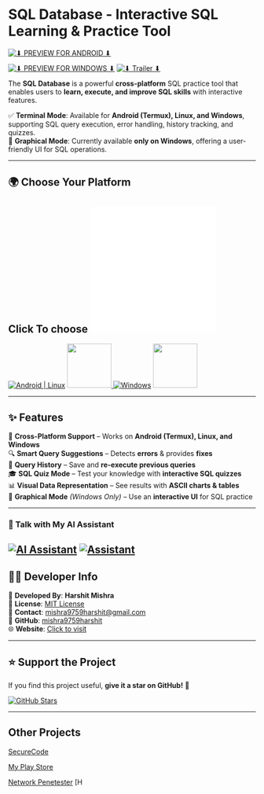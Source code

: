 

# **SQL Database - Interactive SQL Learning & Practice Tool**  
[![⬇ PREVIEW FOR ANDROID ⬇](https://img.shields.io/badge/%E2%AC%87%20PREVIEW%20FOR%20ANDROID-%2300C853?style=for-the-badge&logo=android&logoColor=white)](https://github.com/mishra9759harshit/sqldatabase/blob/main/termux.md)

[![⬇ PREVIEW FOR WINDOWS ⬇](https://img.shields.io/badge/%E2%AC%87%20PREVIEW%20FOR%20WINDOWS-%230078D6?style=for-the-badge&logo=windows&logoColor=white)](https://youtu.be/NJxkTJFRgvM)
[![⬇ Trailer ⬇](https://img.shields.io/badge/%E2%AC%87%20Trailer-%230078D6?style=for-the-badge&logo=Trailer&logoColor=white)](https://youtu.be/Vyy4iHCxRdE?feature=shared)




The **SQL Database** is a powerful **cross-platform** SQL practice tool that enables users to **learn, execute, and improve SQL skills** with interactive features.  

✅ **Terminal Mode**: Available for **Android (Termux), Linux, and Windows**, supporting SQL query execution, error handling, history tracking, and quizzes.  
🎨 **Graphical Mode**: Currently available **only on Windows**, offering a user-friendly UI for SQL operations.  

---

## **🌍 Choose Your Platform**  
## Click To choose ![arrow](https://github.com/mishra9759harshit/Photos/blob/main/arrow-5645_256.gif)

[![Android | Linux](https://img.shields.io/badge/Android%20%7C%20Linux-Terminal_Mode-black?style=for-the-badge&logo=android&logoColor=green)](https://github.com/mishra9759harshit/sqldatabase/blob/main/termux.md) 
<a href="https://github.com/mishra9759harshit/sqldatabase/blob/main/termux.md">
    <img src="https://github.com/user-attachments/assets/bd5a18ad-1c69-442d-9045-aee0af8e86a7" width="90" height="90">
</a>
 [![Windows](https://img.shields.io/badge/Windows-CLI/GUI-black?style=for-the-badge&logo=windows&logoColor=blue)](https://github.com/mishra9759harshit/sqldatabase/blob/main/instruction.md)
<a href="https://github.com/mishra9759harshit/sqldatabase/blob/main/instruction.md">
    <img src="https://github.com/user-attachments/assets/9a29e91c-080e-4a7b-bb5f-a83907933a5e" width="90" height="90">
</a>


---

## **✨ Features**  

🚀 **Cross-Platform Support** – Works on **Android (Termux), Linux, and Windows**  
🔍 **Smart Query Suggestions** – Detects **errors** & provides **fixes**  
📜 **Query History** – Save and **re-execute previous queries**  
🎓 **SQL Quiz Mode** – Test your knowledge with **interactive SQL quizzes**  
📊 **Visual Data Representation** – See results with **ASCII charts & tables**  
🎨 **Graphical Mode** *(Windows Only)* – Use an **interactive UI** for SQL practice  

---
### 🚀 Talk with My AI Assistant  

[![AI Assistant](https://img.shields.io/badge/🤖%20Chat%20with%20My%20assistant-0078D4?style=for-the-badge&logo=ai&logoColor=white)](https://t.me/Intelligent_Real_Time_Assist_bot)
<a href="https://t.me/Intelligent_Real_Time_Assist_bot">
    <img src="https://github.com/user-attachments/assets/e5c82e74-2777-4a71-865c-8e89800e5c6a" alt="Assistant" width="90" height="90">
</a>
---

## **👨‍💻 Developer Info**  

📌 **Developed By**: **Harshit Mishra**  
📜 **License**: [MIT License](https://github.com/mishra9759harshit/sqldatabase/blob/main/LICENSE.md)  
📧 **Contact**: mishra9759harshit@gmail.com  
🔗 **GitHub**: [mishra9759harshit](https://github.com/mishra9759harshit)  
🌐 **Website**: [Click to visit](https://mishraharshit.vercel.app)

---

## **⭐ Support the Project**  

If you find this project useful, **give it a star on GitHub!** 🌟  

[![GitHub Stars](https://img.shields.io/github/stars/mishra9759harshit/sqldatabase?style=for-the-badge&color=yellow)](https://github.com/mishra9759harshit/sqldatabase/stargazers)  

---
## **Other Projects** 
[SecureCode](https://securecoder.vercel.app)

[My Play Store](https://playstoreapp.vercel.app/)

[Network Penetester](https://github.com/mishra9759harshit/wifi-attack-tool)
[H